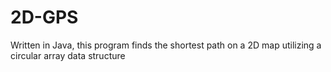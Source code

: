 # 2D-GPS
Written in Java, this program finds the shortest path on a 2D map utilizing a circular array data structure

